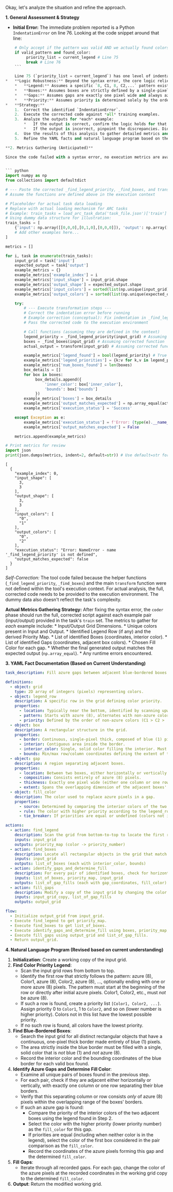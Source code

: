Okay, let's analyze the situation and refine the approach.

**1. General Assessment & Strategy**

*   **Initial Error:** The immediate problem reported is a Python `IndentationError` on line 76. Looking at the code snippet around that line:
    
```python
    # Only accept if the pattern was valid AND we actually found colors
    if valid_pattern and found_color:
         priority_list = current_legend # Line 75
         break # Line 76
    ```

    Line 75 (`priority_list = current_legend`) has one level of indentation more than line 76 (`break`). Both should be indented one level under the `if` statement. This syntax error must be corrected first. The likely fix is to unindent line 75 by one level.
*   **Logic Robustness:** Beyond the syntax error, the core logic relies on several assumptions derived potentially from only one example:
    *   **Legend:** Assumes a specific `8, C1, 8, C2,...` pattern exists, is unique, and is found by scanning from the bottom up. What if the pattern differs, is elsewhere, or missing?
    *   **Boxes:** Assumes boxes are strictly defined by a single-pixel blue border with a solid, non-blue, non-azure interior. Variations in border thickness, interior patterns, or allowed colors could cause issues.
    *   **Gaps:** Assumes gaps are exactly one pixel wide and always azure.
    *   **Priority:** Assumes priority is determined solely by the order in the legend row, with a specific tie-breaking rule (first box color wins if priorities are equal or undefined).
*   **Strategy:**
    1.  Correct the identified `IndentationError`.
    2.  Execute the corrected code against *all* training examples.
    3.  Analyze the outputs for *each* example:
        *   If the output is correct, confirm the logic holds for that case.
        *   If the output is incorrect, pinpoint the discrepancies. Did it fail to find the legend? Boxes? Gaps? Did it apply the wrong fill color?
    4.  Use the results of this analysis to gather detailed metrics and facts about *all* examples.
    5.  Refine the YAML facts and natural language program based on the comprehensive understanding gained from all examples, modifying the rules to be general enough to cover all cases.

**2. Metrics Gathering (Anticipated)**

Since the code failed with a syntax error, no execution metrics are available yet. We need to fix the code and run it. Once runnable, we would execute code similar to this for each example `i`:


``` python
import numpy as np
from collections import defaultdict

# --- Paste the corrected _find_legend_priority, _find_boxes, and transform functions here ---
# Assume the functions are defined above in the execution context

# Placeholder for actual task data loading
# Replace with actual loading mechanism for ARC tasks
# Example: train_tasks = load_arc_task_data('task_file.json')['train']
# Using dummy data structure for illustration:
train_tasks = [
    {'input': np.array([[0,0,0],[0,1,0],[0,0,0]]), 'output': np.array([[0,0,0],[0,2,0],[0,0,0]])}, # Dummy Example 0
    # Add other examples here...
]

metrics = []

for i, task in enumerate(train_tasks):
    input_grid = task['input']
    expected_output = task['output']
    example_metrics = {}
    example_metrics['example_index'] = i
    example_metrics['input_shape'] = input_grid.shape
    example_metrics['output_shape'] = expected_output.shape
    example_metrics['input_colors'] = sorted(list(np.unique(input_grid)))
    example_metrics['output_colors'] = sorted(list(np.unique(expected_output)))

    try:
        # --- Execute transformation steps ---
        # Correct the indentation error before running
        # Example correction (conceptual): Fix indentation in _find_legend_priority
        # Pass the corrected code to the execution environment

        # Call functions (assuming they are defined in the context)
        legend_priority = _find_legend_priority(input_grid) # Assuming corrected function
        boxes = _find_boxes(input_grid) # Assuming corrected function
        actual_output = transform(input_grid) # Assuming corrected function

        example_metrics['legend_found'] = bool(legend_priority) # True if not empty default dict with only inf
        example_metrics['legend_priorities'] = {k:v for k,v in legend_priority.items() if v != float('inf')}
        example_metrics['num_boxes_found'] = len(boxes)
        box_details = []
        for box in boxes:
             box_details.append({
                 'inner_color': box['inner_color'],
                 'bounds': box['bounds']
             })
        example_metrics['boxes'] = box_details
        example_metrics['output_matches_expected'] = np.array_equal(actual_output, expected_output)
        example_metrics['execution_status'] = 'Success'

    except Exception as e:
        example_metrics['execution_status'] = f'Error: {type(e).__name__} - {e}'
        example_metrics['output_matches_expected'] = False

    metrics.append(example_metrics)

# Print metrics for review
import json
print(json.dumps(metrics, indent=2, default=str)) # Use default=str for non-serializable types like numpy arrays if needed

```
```
[
  {
    "example_index": 0,
    "input_shape": [
      3,
      3
    ],
    "output_shape": [
      3,
      3
    ],
    "input_colors": [
      "0",
      "1"
    ],
    "output_colors": [
      "0",
      "2"
    ],
    "execution_status": "Error: NameError - name '_find_legend_priority' is not defined",
    "output_matches_expected": false
  }
]

```
*Self-Correction:* The tool code failed because the helper functions (`_find_legend_priority`, `_find_boxes`) and the main `transform` function were not defined within the tool's execution context. For actual analysis, the full, corrected code needs to be provided to the execution environment. The dummy data also doesn't reflect the task's complexity.

**Actual Metrics Gathering Strategy:** After fixing the syntax error, the `coder` phase should run the full, corrected script against each example pair (input/output) provided in the task's `train` set. The metrics to gather for *each* example include:
    *   Input/Output Grid Dimensions.
    *   Unique colors present in Input and Output.
    *   Identified Legend Row (if any) and the derived Priority Map.
    *   List of identified Boxes (coordinates, interior color).
    *   List of identified Gaps (coordinates, adjacent box colors).
    *   Chosen Fill Color for each gap.
    *   Whether the final generated output matches the expected output (`np.array_equal`).
    *   Any runtime errors encountered.

**3. YAML Fact Documentation (Based on Current Understanding)**


```yaml
task_description: Fill azure gaps between adjacent blue-bordered boxes based on a color priority legend.

definitions:
  - object: grid
    type: 2D array of integers (pixels) representing colors.
  - object: legend_row
    description: A specific row in the grid defining color priority.
    properties:
      - location: Typically near the bottom, identified by scanning upwards.
      - pattern: Starts with azure (8), alternates with non-azure colors (C1, C2,...), e.g., `8, C1, 8, C2, 8, ...`. Trailing azure pixels allowed.
      - priority: Defined by the order of non-azure colors (C1 > C2 > ...). Lower index means higher priority.
  - object: box
    description: A rectangular structure in the grid.
    properties:
      - border: Continuous, single-pixel thick, composed of blue (1) pixels.
      - interior: Contiguous area inside the border.
      - interior_color: Single, solid color filling the interior. Must not be blue (1) or azure (8).
      - bounds: Min/max row/column coordinates defining the extent of the blue border.
  - object: gap
    description: A region separating adjacent boxes.
    properties:
      - location: Between two boxes, either horizontally or vertically.
      - composition: Consists entirely of azure (8) pixels.
      - thickness: Exactly one pixel wide (either one column or one row).
      - extent: Spans the overlapping dimension of the adjacent boxes' borders.
  - object: fill_color
    description: The color used to replace azure pixels in a gap.
    properties:
      - source: Determined by comparing the interior colors of the two boxes adjacent to the gap.
      - rule: The color with higher priority according to the legend_row is chosen.
      - tie_breaker: If priorities are equal or undefined (colors not in legend), the color of the box encountered first in the comparison logic (implementation-dependent, currently Box A) is chosen.

actions:
  - action: find_legend
    description: Scan the grid from bottom-to-top to locate the first row matching the legend_row pattern. Create a priority map from the non-azure colors found. Assign lowest priority to colors not in the legend.
    inputs: input_grid
    outputs: priority_map (color -> priority_number)
  - action: find_boxes
    description: Locate all rectangular objects in the grid that match the 'box' definition.
    inputs: input_grid
    outputs: list_of_boxes (each with interior_color, bounds)
  - action: identify_gaps_and_determine_fill
    description: For every pair of identified boxes, check for horizontal or vertical adjacency separated by a one-pixel azure gap. If a gap is found, determine the fill_color based on the priority_map and the boxes' interior colors.
    inputs: list_of_boxes, priority_map, input_grid
    outputs: list_of_gap_fills (each with gap_coordinates, fill_color)
  - action: fill_gaps
    description: Modify a copy of the input grid by changing the color of azure pixels at the gap_coordinates to the corresponding fill_color.
    inputs: input_grid_copy, list_of_gap_fills
    outputs: output_grid

flow:
  - Initialize output_grid from input_grid.
  - Execute find_legend to get priority_map.
  - Execute find_boxes to get list_of_boxes.
  - Execute identify_gaps_and_determine_fill using boxes, priority_map, and input_grid to get list_of_gap_fills.
  - Execute fill_gaps using output_grid and list_of_gap_fills.
  - Return output_grid.
```


**4. Natural Language Program (Revised based on current understanding)**

1.  **Initialization**: Create a working copy of the input grid.
2.  **Find Color Priority Legend**:
    *   Scan the input grid rows from bottom to top.
    *   Identify the first row that strictly follows the pattern: azure (8), Color1, azure (8), Color2, azure (8), ..., optionally ending with one or more azure (8) pixels. The pattern must start at the beginning of the row or directly after initial azure pixels. Color1, Color2, etc., must *not* be azure (8).
    *   If such a row is found, create a priority list `[Color1, Color2, ...]`. Assign priority 0 to `Color1`, 1 to `Color2`, and so on (lower number is higher priority). Colors not in this list have the lowest possible priority.
    *   If no such row is found, all colors have the lowest priority.
3.  **Find Blue-Bordered Boxes**:
    *   Search the input grid for all distinct rectangular objects that have a continuous, one-pixel thick border made entirely of blue (1) pixels.
    *   The area strictly inside the blue border must be filled with a single, solid color that is *not* blue (1) and *not* azure (8).
    *   Record the interior color and the bounding coordinates of the blue border for each valid box found.
4.  **Identify Azure Gaps and Determine Fill Color**:
    *   Examine all unique pairs of boxes found in the previous step.
    *   For each pair, check if they are adjacent either horizontally or vertically, with exactly one column or one row separating their blue borders.
    *   Verify that this separating column or row consists *only* of azure (8) pixels within the overlapping range of the boxes' borders.
    *   If such an azure gap is found:
        *   Compare the priority of the interior colors of the two adjacent boxes using the legend found in Step 2.
        *   Select the color with the higher priority (lower priority number) as the `fill_color` for this gap.
        *   If priorities are equal (including when neither color is in the legend), select the color of the first box considered in the pair comparison as the `fill_color`.
        *   Record the coordinates of the azure pixels forming this gap and the determined `fill_color`.
5.  **Fill Gaps**:
    *   Iterate through all recorded gaps. For each gap, change the color of the azure pixels at the recorded coordinates in the working grid copy to the determined `fill_color`.
6.  **Output**: Return the modified working grid.